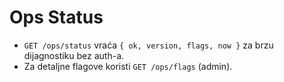 # Ops Status
- `GET /ops/status` vraća `{ ok, version, flags, now }` za brzu dijagnostiku bez auth-a.
- Za detaljne flagove koristi `GET /ops/flags` (admin).
